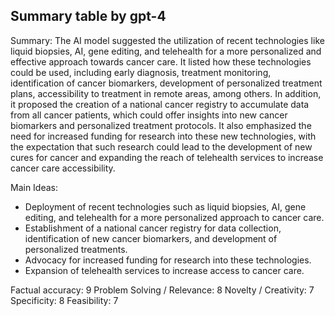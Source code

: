 ## Summary table by gpt-4
Summary: 
The AI model suggested the utilization of recent technologies like liquid biopsies, AI, gene editing, and telehealth for a more personalized and effective approach towards cancer care. It listed how these technologies could be used, including early diagnosis, treatment monitoring, identification of cancer biomarkers, development of personalized treatment plans, accessibility to treatment in remote areas, among others. In addition, it proposed the creation of a national cancer registry to accumulate data from all cancer patients, which could offer insights into new cancer biomarkers and personalized treatment protocols. It also emphasized the need for increased funding for research into these new technologies, with the expectation that such research could lead to the development of new cures for cancer and expanding the reach of telehealth services to increase cancer care accessibility.

Main Ideas:
- Deployment of recent technologies such as liquid biopsies, AI, gene editing, and telehealth for a more personalized approach to cancer care. 
- Establishment of a national cancer registry for data collection, identification of new cancer biomarkers, and development of personalized treatments.
- Advocacy for increased funding for research into these technologies.
- Expansion of telehealth services to increase access to cancer care.

Factual accuracy: 9
Problem Solving / Relevance: 8
Novelty / Creativity: 7
Specificity: 8
Feasibility: 7